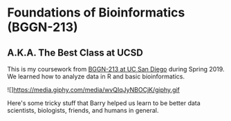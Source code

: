 # Foundations of Bioinformatics (BGGN-213)

## A.K.A. The Best Class at UCSD

This is my coursework from [BGGN-213 at UC San Diego](https://bioboot.github.io/bggn213_S19/) during Spring 2019.
We learned how to analyze data in R and basic bioinformatics.

![]https://media.giphy.com/media/wvQIqJyNBOCjK/giphy.gif

Here's some tricky stuff that Barry helped us learn to be better data scientists, biologists, friends, and humans in general.

